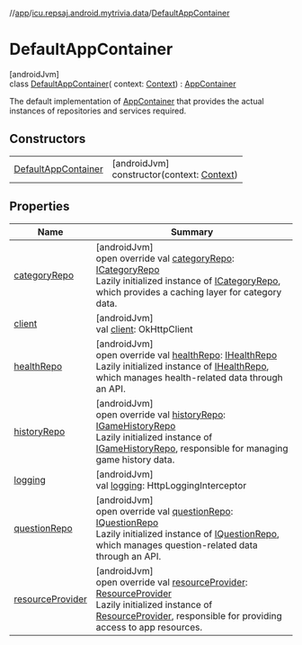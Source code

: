 //[app](../../../index.md)/[icu.repsaj.android.mytrivia.data](../index.md)/[DefaultAppContainer](index.md)

# DefaultAppContainer

[androidJvm]\
class [DefaultAppContainer](index.md)(
context: [Context](https://developer.android.com/reference/kotlin/android/content/Context.html)) : [AppContainer](../-app-container/index.md)

The default implementation of [AppContainer](../-app-container/index.md) that provides the actual
instances of repositories and services required.

## Constructors

|                                                  |                                                                                                                              |
|--------------------------------------------------|------------------------------------------------------------------------------------------------------------------------------|
| [DefaultAppContainer](-default-app-container.md) | [androidJvm]<br>constructor(context: [Context](https://developer.android.com/reference/kotlin/android/content/Context.html)) |

## Properties

| Name                                     | Summary                                                                                                                                                                                                                                                                                                                                                         |
|------------------------------------------|-----------------------------------------------------------------------------------------------------------------------------------------------------------------------------------------------------------------------------------------------------------------------------------------------------------------------------------------------------------------|
| [categoryRepo](category-repo.md)         | [androidJvm]<br>open override val [categoryRepo](category-repo.md): [ICategoryRepo](../-i-category-repo/index.md)<br>Lazily initialized instance of [ICategoryRepo](../-i-category-repo/index.md), which provides a caching layer for category data.                                                                                                            |
| [client](client.md)                      | [androidJvm]<br>val [client](client.md): OkHttpClient                                                                                                                                                                                                                                                                                                           |
| [healthRepo](health-repo.md)             | [androidJvm]<br>open override val [healthRepo](health-repo.md): [IHealthRepo](../-i-health-repo/index.md)<br>Lazily initialized instance of [IHealthRepo](../-i-health-repo/index.md), which manages health-related data through an API.                                                                                                                        |
| [historyRepo](history-repo.md)           | [androidJvm]<br>open override val [historyRepo](history-repo.md): [IGameHistoryRepo](../-i-game-history-repo/index.md)<br>Lazily initialized instance of [IGameHistoryRepo](../-i-game-history-repo/index.md), responsible for managing game history data.                                                                                                      |
| [logging](logging.md)                    | [androidJvm]<br>val [logging](logging.md): HttpLoggingInterceptor                                                                                                                                                                                                                                                                                               |
| [questionRepo](question-repo.md)         | [androidJvm]<br>open override val [questionRepo](question-repo.md): [IQuestionRepo](../-i-question-repo/index.md)<br>Lazily initialized instance of [IQuestionRepo](../-i-question-repo/index.md), which manages question-related data through an API.                                                                                                          |
| [resourceProvider](resource-provider.md) | [androidJvm]<br>open override val [resourceProvider](resource-provider.md): [ResourceProvider](../../icu.repsaj.android.mytrivia.ui.providers/-resource-provider/index.md)<br>Lazily initialized instance of [ResourceProvider](../../icu.repsaj.android.mytrivia.ui.providers/-resource-provider/index.md), responsible for providing access to app resources. |

